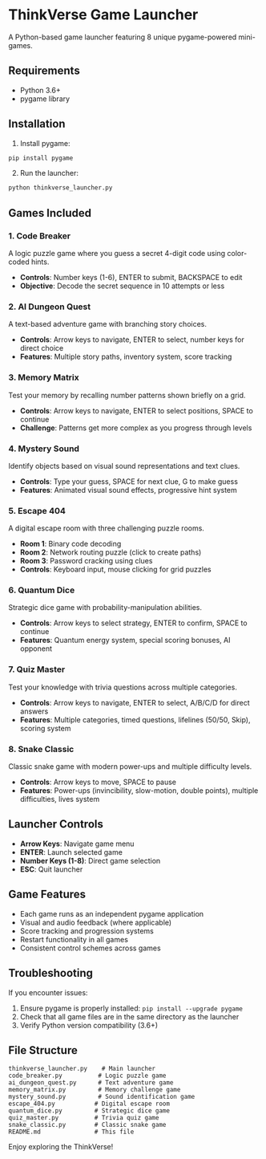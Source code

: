 # ThinkVerse Game Launcher

A Python-based game launcher featuring 8 unique pygame-powered mini-games.

## Requirements

- Python 3.6+
- pygame library

## Installation

1. Install pygame:
```bash
pip install pygame
```

2. Run the launcher:
```bash
python thinkverse_launcher.py
```

## Games Included

### 1. Code Breaker
A logic puzzle game where you guess a secret 4-digit code using color-coded hints.
- **Controls**: Number keys (1-6), ENTER to submit, BACKSPACE to edit
- **Objective**: Decode the secret sequence in 10 attempts or less

### 2. AI Dungeon Quest
A text-based adventure game with branching story choices.
- **Controls**: Arrow keys to navigate, ENTER to select, number keys for direct choice
- **Features**: Multiple story paths, inventory system, score tracking

### 3. Memory Matrix
Test your memory by recalling number patterns shown briefly on a grid.
- **Controls**: Arrow keys to navigate, ENTER to select positions, SPACE to continue
- **Challenge**: Patterns get more complex as you progress through levels

### 4. Mystery Sound
Identify objects based on visual sound representations and text clues.
- **Controls**: Type your guess, SPACE for next clue, G to make guess
- **Features**: Animated visual sound effects, progressive hint system

### 5. Escape 404
A digital escape room with three challenging puzzle rooms.
- **Room 1**: Binary code decoding
- **Room 2**: Network routing puzzle (click to create paths)
- **Room 3**: Password cracking using clues
- **Controls**: Keyboard input, mouse clicking for grid puzzles

### 6. Quantum Dice
Strategic dice game with probability-manipulation abilities.
- **Controls**: Arrow keys to select strategy, ENTER to confirm, SPACE to continue
- **Features**: Quantum energy system, special scoring bonuses, AI opponent

### 7. Quiz Master
Test your knowledge with trivia questions across multiple categories.
- **Controls**: Arrow keys to navigate, ENTER to select, A/B/C/D for direct answers
- **Features**: Multiple categories, timed questions, lifelines (50/50, Skip), scoring system

### 8. Snake Classic
Classic snake game with modern power-ups and multiple difficulty levels.
- **Controls**: Arrow keys to move, SPACE to pause
- **Features**: Power-ups (invincibility, slow-motion, double points), multiple difficulties, lives system

## Launcher Controls

- **Arrow Keys**: Navigate game menu
- **ENTER**: Launch selected game
- **Number Keys (1-8)**: Direct game selection
- **ESC**: Quit launcher

## Game Features

- Each game runs as an independent pygame application
- Visual and audio feedback (where applicable)
- Score tracking and progression systems
- Restart functionality in all games
- Consistent control schemes across games

## Troubleshooting

If you encounter issues:
1. Ensure pygame is properly installed: `pip install --upgrade pygame`
2. Check that all game files are in the same directory as the launcher
3. Verify Python version compatibility (3.6+)

## File Structure

```
thinkverse_launcher.py    # Main launcher
code_breaker.py          # Logic puzzle game
ai_dungeon_quest.py      # Text adventure game
memory_matrix.py         # Memory challenge game
mystery_sound.py         # Sound identification game
escape_404.py           # Digital escape room
quantum_dice.py         # Strategic dice game
quiz_master.py          # Trivia quiz game
snake_classic.py        # Classic snake game
README.md               # This file
```

Enjoy exploring the ThinkVerse!
#